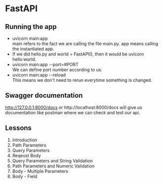 # FastAPI


## Running the app
<ul>
    <li>uvicorn main:app</br>main refers to the fact we are calling the file main.py.
    app means calling the instantiated app.</li>
    <li>If we did hello.py and world = FastAPI(), then it would be uvicorn hello:world.</li>
    <li>uvicorn main:app --port=#PORT</br>We can define port number according to us.</li>
    <li>uvicorn main:app --reload</br>This means we don't need to rerun everytime something is changed.</li>
</ul>


## Swagger documentation
http://127.0.0.1:8000/docs or http://localhost:8000/docs will give us documentation like postman where we can check and test our api.
 

## Lessons
<ol>
    <li>Introduction</li>
    <li>Path Parameters</li>
    <li>Query Parameters</li>
    <li>Reqeust Body</li>
    <li>Query Parameters and String Validation</li>
    <li>Path Parameters and Numeric Validation</li>
    <li>Body - Multiple Parameters</li>
    <li>Body - Field</li>
</ol>



